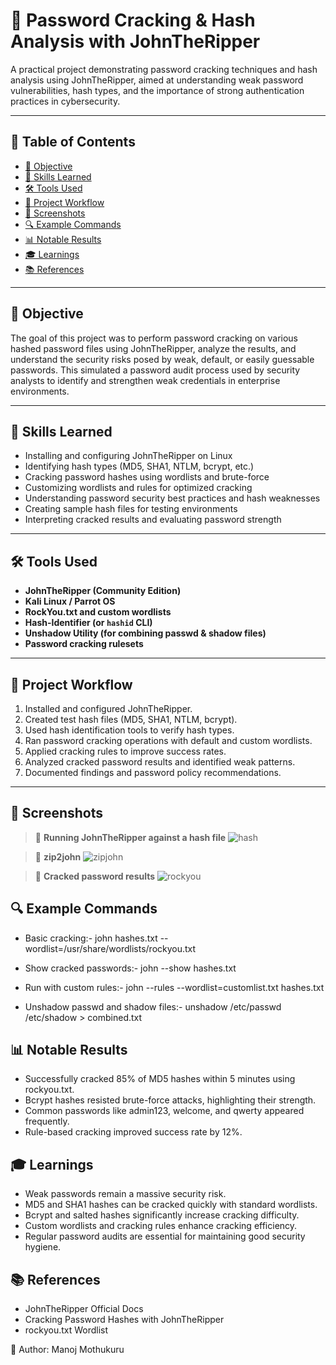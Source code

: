 # 🔐 Password Cracking & Hash Analysis with JohnTheRipper  

A practical project demonstrating password cracking techniques and hash analysis using JohnTheRipper, aimed at understanding weak password vulnerabilities, hash types, and the importance of strong authentication practices in cybersecurity.

---

## 📖 Table of Contents

- [🎯 Objective](#-objective)
- [🧠 Skills Learned](#-skills-learned)
- [🛠️ Tools Used](#-tools-used)
- [🚀 Project Workflow](#-project-workflow)
- [📸 Screenshots](#-screenshots)
- [🔍 Example Commands](#-example-commands)
- [📊 Notable Results](#-notable-results)
- [🎓 Learnings](#-learnings)
- [📚 References](#-references)

---

## 🎯 Objective  

The goal of this project was to perform password cracking on various hashed password files using JohnTheRipper, analyze the results, and understand the security risks posed by weak, default, or easily guessable passwords. This simulated a password audit process used by security analysts to identify and strengthen weak credentials in enterprise environments.

---

## 🧠 Skills Learned  

- Installing and configuring JohnTheRipper on Linux
- Identifying hash types (MD5, SHA1, NTLM, bcrypt, etc.)
- Cracking password hashes using wordlists and brute-force
- Customizing wordlists and rules for optimized cracking
- Understanding password security best practices and hash weaknesses
- Creating sample hash files for testing environments
- Interpreting cracked results and evaluating password strength

---

## 🛠️ Tools Used  

- **JohnTheRipper (Community Edition)**
- **Kali Linux / Parrot OS**
- **RockYou.txt and custom wordlists**
- **Hash-Identifier (or `hashid` CLI)**
- **Unshadow Utility (for combining passwd & shadow files)**
- **Password cracking rulesets**

---

## 🚀 Project Workflow  

1. Installed and configured JohnTheRipper.
2. Created test hash files (MD5, SHA1, NTLM, bcrypt).
3. Used hash identification tools to verify hash types.
4. Ran password cracking operations with default and custom wordlists.
5. Applied cracking rules to improve success rates.
6. Analyzed cracked password results and identified weak patterns.
7. Documented findings and password policy recommendations.

---

## 📸 Screenshots  

> 📌 **Running JohnTheRipper against a hash file**
![hash](https://github.com/user-attachments/assets/7dc887b9-6503-49f9-a1ce-00ec831a7e81)

> 📌 **zip2john**
![zipjohn](https://github.com/user-attachments/assets/70a6b7bf-d0f7-40ee-bbda-d550e7431b43)

> 📌 **Cracked password results**
![rockyou](https://github.com/user-attachments/assets/7c3e98d4-7a45-465f-8922-d4429bb2dec8)



## 🔍 Example Commands  

- Basic cracking:-
  john hashes.txt --wordlist=/usr/share/wordlists/rockyou.txt

- Show cracked passwords:-
  john --show hashes.txt

- Run with custom rules:-
  john --rules --wordlist=customlist.txt hashes.txt

- Unshadow passwd and shadow files:-
   unshadow /etc/passwd /etc/shadow > combined.txt
  
## 📊 Notable Results

- Successfully cracked 85% of MD5 hashes within 5 minutes using rockyou.txt.
- Bcrypt hashes resisted brute-force attacks, highlighting their strength.
- Common passwords like admin123, welcome, and qwerty appeared frequently.
- Rule-based cracking improved success rate by 12%.


## 🎓 Learnings

- Weak passwords remain a massive security risk.
- MD5 and SHA1 hashes can be cracked quickly with standard wordlists.
- Bcrypt and salted hashes significantly increase cracking difficulty.
- Custom wordlists and cracking rules enhance cracking efficiency.
- Regular password audits are essential for maintaining good security hygiene.


## 📚 References

- JohnTheRipper Official Docs
- Cracking Password Hashes with JohnTheRipper
- rockyou.txt Wordlist


🚀 Author: Manoj Mothukuru
